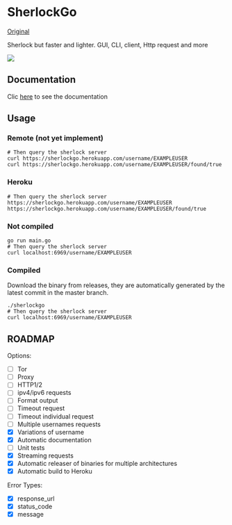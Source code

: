# SherlockGo

[Original](https://github.com/sherlock-project/sherlock)

Sherlock but faster and lighter. GUI, CLI, client, Http request and more

![](https://imgur.com/KWminza.png)

## Documentation

Clic [here](https://sherlockgo.herokuapp.com/swagger/index.html) to see the documentation
## Usage

### Remote (not yet implement)


```shell
# Then query the sherlock server
curl https://sherlockgo.herokuapp.com/username/EXAMPLEUSER
curl https://sherlockgo.herokuapp.com/username/EXAMPLEUSER/found/true
```

### Heroku

```shell
# Then query the sherlock server
https://sherlockgo.herokuapp.com/username/EXAMPLEUSER
https://sherlockgo.herokuapp.com/username/EXAMPLEUSER/found/true
```
### Not compiled

```shell
go run main.go
# Then query the sherlock server
curl localhost:6969/username/EXAMPLEUSER
```

### Compiled

Download the binary from releases, they are automatically generated by the latest commit in the master branch.

```shell
./sherlockgo
# Then query the sherlock server
curl localhost:6969/username/EXAMPLEUSER
```
## ROADMAP

Options:

- [ ] Tor
- [ ] Proxy
- [ ] HTTP1/2
- [ ] ipv4/ipv6 requests 
- [ ] Format output
- [ ] Timeout request
- [ ] Timeout individual request
- [ ] Multiple usernames requests
- [x] Variations of username
- [x] Automatic documentation
- [ ] Unit tests
- [x] Streaming requests
- [x] Automatic releaser of binaries for multiple architectures
- [x] Automatic build to Heroku

Error Types:

- [x] response_url
- [x] status_code
- [x] message
